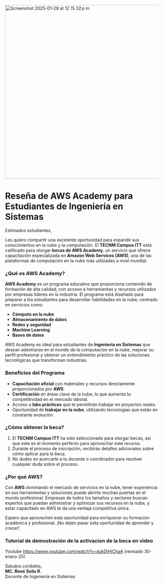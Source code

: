 
<img width="568" alt="Screenshot 2025-01-29 at 12 15 32 p m" src="https://github.com/user-attachments/assets/1c8e39c5-61cd-4c98-8b2c-36c94cbedd64" />


# Reseña de AWS Academy para Estudiantes de Ingeniería en Sistemas

Estimados estudiantes,

Les quiero compartir una excelente oportunidad para expandir sus conocimientos en la nube y la computación. El **TECNM Campus ITT** está calificado para otorgar **becas de AWS Academy**, un servicio que ofrece capacitación especializada en **Amazon Web Services (AWS)**, una de las plataformas de computación en la nube más utilizadas a nivel mundial.

### ¿Qué es AWS Academy?

**AWS Academy** es un programa educativo que proporciona contenido de formación de alta calidad, con acceso a herramientas y recursos utilizados por empresas líderes en la industria. El programa está diseñado para preparar a los estudiantes para desarrollar habilidades en la nube, centrado en servicios como:

- **Cómputo en la nube**
- **Almacenamiento de datos**
- **Redes y seguridad**
- **Machine Learning**
- **Bases de datos**
  
AWS Academy es ideal para estudiantes de **Ingeniería en Sistemas** que desean adentrarse en el mundo de la computación en la nube, mejorar su perfil profesional y obtener un entendimiento práctico de las soluciones tecnológicas que transforman industrias.

### Beneficios del Programa

- **Capacitación oficial** con materiales y recursos directamente proporcionados por **AWS**.
- **Certificación** en áreas clave de la nube, lo que aumenta tu competitividad en el mercado laboral.
- Acceso a **labs prácticos** que te permitirán trabajar en proyectos reales.
- Oportunidad de **trabajar en la nube**, utilizando tecnologías que están en constante evolución.

### ¿Cómo obtener la beca?

1. El **TECNM Campus ITT** ha sido seleccionado para otorgar becas, así que este es el momento perfecto para aprovechar este recurso.
2. Durante el proceso de inscripción, recibirás detalles adicionales sobre cómo aplicar para la beca.
3. No dudes en acercarte a tu docente o coordinador para resolver cualquier duda sobre el proceso.

### ¿Por qué AWS?

Con **AWS** dominando el mercado de servicios en la nube, tener experiencia en sus herramientas y soluciones puede abrirte muchas puertas en el mundo profesional. Empresas de todos los tamaños y sectores buscan expertos que puedan administrar y optimizar sus recursos en la nube, y estar capacitado en AWS te da una ventaja competitiva única.

Espero que aprovechen esta oportunidad para enriquecer su formación académica y profesional. ¡No dejen pasar esta oportunidad de aprender y crecer!

### Tutorial de demostración de la activacion de la beca en video

 Youtube https://www.youtube.com/watch?v=dukDiHjChaA  (revisado 30-enero-25)

Saludos cordiales,  
**MC. René Solis R.**  
Docente de Ingeniería en Sistemas
